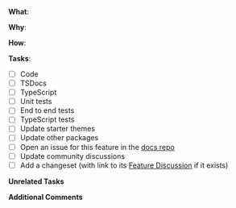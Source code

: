 <!--
Thanks for your pull request 😊. Note that not following the template might
result in your issue being closed.
-->

<!--
Please make sure you're familiar with and follow the instructions in the
contributing guidelines found in the
https://docs.frontity.org/contributing/code-contributions.
-->

<!--
If you're new to contributing to open source projects, you might find this free
video course helpful: http://kcd.im/pull-request
-->

<!--
Please fill out the information below to expedite the review and (hopefully)
merge of your pull request!
-->

**What**:

<!-- What changes are being made? (What feature/bug is being fixed here?) -->

**Why**:

<!-- Why are these changes necessary? -->

**How**:

<!-- How were these changes implemented? -->

**Tasks**:

<!-- Have you done all of these things?  -->

<!-- To check an item, place an "x" in the box like so: "- [x] Unit tests" -->

<!-- Move any unrelated task to the Unrelated tasks section below. -->

- [ ] Code
- [ ] TSDocs
- [ ] TypeScript
- [ ] Unit tests
- [ ] End to end tests
- [ ] TypeScript tests
- [ ] Update starter themes
- [ ] Update other packages
- [ ] Open an issue for this feature in the [docs repo](https://github.com/frontity/docs/wiki/Code-Releases)
- [ ] Update community discussions
- [ ] Add a changeset (with link to its [Feature Discussion](https://community.frontity.org/c/33) if it exists)

<!-- Changesets are necessary if your changes should release any packages.
Run `npx changeset` to create a changeset.
More info at https://docs.frontity.org/contributing/code-contribution-guide#what-is-a-changeset -->

**Unrelated Tasks**

<!-- ignore-task-list-start -->

<!-- Move the unrelated tasks here, between the "ignore-task-list" tags. -->

<!-- ignore-task-list-end -->

**Additional Comments**

<!-- Feel free to add any additional comments. -->

